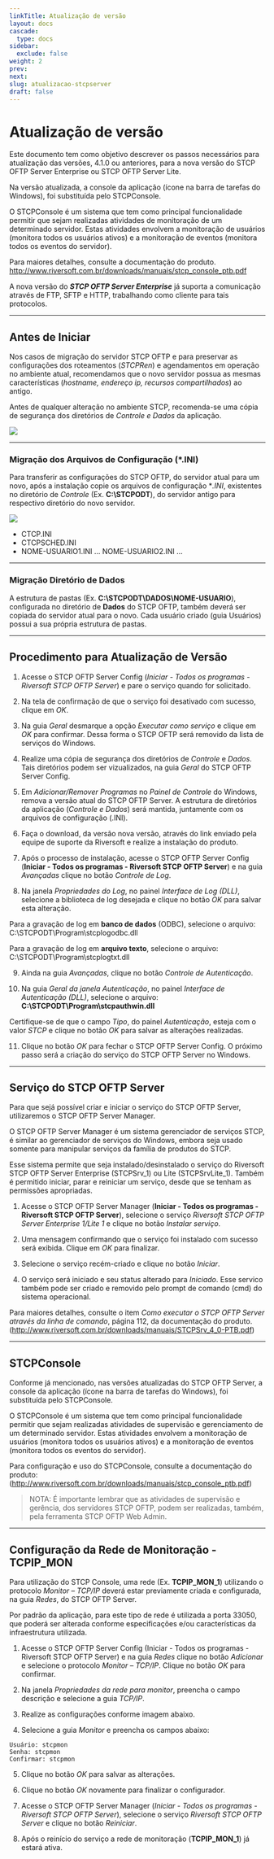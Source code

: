 ```yaml
---
linkTitle: Atualização de versão
layout: docs
cascade:
  type: docs
sidebar:
  exclude: false
weight: 2
prev:
next:
slug: atualizacao-stcpserver
draft: false
---
```

# Atualização de versão

Este documento tem como objetivo descrever os passos necessários para atualização das versões, 4.1.0 ou anteriores, para a nova versão do STCP OFTP Server Enterprise ou STCP OFTP Server Lite.

Na versão atualizada, a console da aplicação (ícone na barra de tarefas do Windows), foi substituída pelo STCPConsole.

O STCPConsole é um sistema que tem como principal funcionalidade permitir que sejam realizadas atividades de monitoração de um determinado servidor. Estas atividades envolvem a monitoração de usuários (monitora todos os usuários ativos) e a monitoração de eventos (monitora todos os eventos do servidor).

Para maiores detalhes, consulte a documentação do produto.
http://www.riversoft.com.br/downloads/manuais/stcp_console_ptb.pdf

A nova versão do _**STCP OFTP Server Enterprise**_ já suporta a comunicação através de FTP, SFTP e HTTP, trabalhando como cliente para tais protocolos.

---
## Antes de Iniciar

Nos casos de migração do servidor STCP OFTP e para preservar as configurações dos roteamentos (_STCPRen_) e agendamentos em operação no ambiente atual, recomendamos que o novo servidor possua as mesmas características (_hostname, endereço ip, recursos compartilhados_) ao antigo.

Antes de qualquer alteração no ambiente STCP, recomenda-se uma cópia de segurança dos diretórios de _Controle e Dados_ da aplicação.

![](./imagem2/img9.png)

---
### Migração dos Arquivos de Configuração (*.INI)

Para transferir as configurações do STCP OFTP, do servidor atual para um novo, após a instalação copie os arquivos de configuração *_.INI_, existentes no diretório de _Controle_ (Ex. **C:\STCPODT**), do servidor antigo para respectivo diretório do novo servidor.

![](./imagem2/img10.png)

* CTCP.INI
* CTCPSCHED.INI
* NOME-USUARIO1.INI ... NOME-USUARIO2.INI ...

---
### Migração Diretório de Dados

A estrutura de pastas (Ex. **C:\STCPODT\DADOS\NOME-USUARIO**), configurada no diretório de **Dados** do STCP OFTP, também deverá ser copiada do servidor atual para o novo. Cada usuário criado (guia Usuários) possui a sua própria estrutura de pastas.

<!-- ![](./imagem2/img11.png) -->

<!-- ![](./imagem2/img12.png) -->

---
## Procedimento para Atualização de Versão

1. Acesse o STCP OFTP Server Config (_Iniciar - Todos os programas - Riversoft STCP OFTP
Server_) e pare o serviço quando for solicitado.

<!-- ![](./imagem2/img13.png) -->

2. Na tela de confirmação de que o serviço foi desativado com sucesso, clique em _OK_.

<!-- ![](./imagem2/img14.png) -->

3. Na guia _Geral_ desmarque a opção _Executar como serviço_ e clique em _OK_ para confirmar. Dessa forma o STCP OFTP será removido da lista de serviços do Windows.

<!-- ![](./imagem2/img15.png) -->

4. Realize uma cópia de segurança dos diretórios de _Controle_ e _Dados_. Tais diretórios podem ser vizualizados, na guia _Geral_ do STCP OFTP Server Config.

<!-- ![](./imagem2/img16.png) -->

5. Em _Adicionar/Remover Programas_ no _Painel de Controle_ do Windows, remova a versão atual do STCP OFTP Server. A estrutura de diretórios da aplicação (_Controle e Dados_) será mantida, juntamente com os arquivos de configuração (.INI).

<!-- ![](./imagem2/img17.png) -->

6. Faça o download, da versão nova versão, através do link enviado pela equipe de suporte da Riversoft e realize a instalação do produto.

<!-- ![](./imagem2/img18.png) -->

<!-- ![](./imagem2/img19.png) -->

7. Após o processo de instalação, acesse o STCP OFTP Server Config (**Iniciar - Todos os programas - Riversoft STCP OFTP Server**) e na guia _Avançadas_ clique no botão _Controle de Log_.

<!-- ![](./imagem2/img20.png) -->

8. Na janela _Propriedades do Log_, no painel _Interface de Log (DLL)_, selecione a biblioteca de log desejada e clique no botão _OK_ para salvar esta alteração.

Para a gravação de log em **banco de dados** (ODBC), selecione o arquivo:
C:\STCPODT\Program\stcplogodbc.dll

Para a gravação de log em **arquivo texto**, selecione o arquivo:
C:\STCPODT\Program\stcplogtxt.dll

<!-- ![](./imagem2/img21.png) -->

9. Ainda na guia _Avançadas_, clique no botão _Controle de Autenticação_.

<!-- ![](./imagem2/img22.png) -->

10. Na guia _Geral da janela Autenticação_, no painel _Interface de Autenticação (DLL)_, selecione o arquivo: **C:\STCPODT\Program\stcpauthwin.dll**

Certifique-se de que o campo _Tipo_, do painel _Autenticação_, esteja com o valor _STCP_ e clique no botão _OK_ para salvar as alterações realizadas.

<!-- ![](./imagem2/img23.png) -->

11. Clique no botão _OK_ para fechar o STCP OFTP Server Config. O próximo passo será a criação do serviço do STCP OFTP Server no Windows.

---
## Serviço do STCP OFTP Server

Para que sejá possível criar e iniciar o serviço do STCP OFTP Server, utilizaremos o STCP OFTP Server Manager.

O STCP OFTP Server Manager é um sistema gerenciador de serviços STCP, é similar ao gerenciador de serviços do Windows, embora seja usado somente para manipular serviços da família de produtos do STCP.

Esse sistema permite que seja instalado/desinstalado o serviço do Riversoft STCP OFTP Server Enterprise (STCPSrv_1) ou Lite (STCPSrvLite_1). Também é permitido iniciar, parar e reiniciar um serviço, desde que se tenham as permissões apropriadas.

1. Acesse o STCP OFTP Server Manager (**Iniciar - Todos os programas - Riversoft STCP
OFTP Server**), selecione o serviço _Riversoft STCP OFTP Server Enterprise 1/Lite 1_ e clique
no botão _Instalar serviço_.

<!-- ![](./imagem2/img24.png) -->

2. Uma mensagem confirmando que o serviço foi instalado com sucesso será exibida. Clique em _OK_ para finalizar.

<!-- ![](./imagem2/img25.png) -->

3. Selecione o serviço recém-criado e clique no botão _Iniciar_.

<!-- ![](./imagem2/img26.png) -->

4. O serviço será iniciado e seu status alterado para _Iniciado_. Esse servico também pode ser criado e removido pelo prompt de comando (cmd) do sistema operacional.

<!-- ![](./imagem2/img27.png) -->

Para maiores detalhes, consulte o item _Como executar o STCP OFTP Server através da linha
de comando_, página 112, da documentação do produto.
(http://www.riversoft.com.br/downloads/manuais/STCPSrv_4_0-PTB.pdf)

---
## STCPConsole

Conforme já mencionado, nas versões atualizadas do STCP OFTP Server, a console da aplicação (ícone na barra de tarefas do Windows), foi substituída pelo STCPConsole.

O STCPConsole é um sistema que tem como principal funcionalidade permitir que sejam realizadas atividades de supervisão e gerenciamento de um determinado servidor. Estas atividades envolvem a monitoração de usuários (monitora todos os usuários ativos) e a monitoração de eventos (monitora todos os eventos do servidor).

<!-- ![](./imagem2/img28.png) -->

Para configuração e uso do STCPConsole, consulte a documentação do produto:
(http://www.riversoft.com.br/downloads/manuais/stcp_console_ptb.pdf)

<!-- ![](./imagem2/img29.png) -->

> NOTA: É importante lembrar que as atividades de supervisão e gerência, dos servidores STCP OFTP, podem ser realizadas, também, pela ferramenta STCP OFTP Web Admin.

---
## Configuração da Rede de Monitoração - TCPIP_MON

Para utilização do STCP Console, uma rede (Ex. **TCPIP_MON_1**) utilizando o protocolo _Monitor – TCP/IP_ deverá estar previamente criada e configurada, na guia _Redes_, do STCP OFTP Server.

Por padrão da aplicação, para este tipo de rede é utilizada a porta 33050, que poderá ser alterada conforme especificações e/ou características da infraestrutura utilizada.

1. Acesse o STCP OFTP Server Config (Iniciar - Todos os programas - Riversoft STCP OFTP Server) e na guia _Redes_ clique no botão _Adicionar_ e selecione o protocolo _Monitor – TCP/IP_. Clique no botão _OK_ para confirmar.

<!-- ![](./imagem2/img30.png) -->

2. Na janela _Propriedades da rede para monitor_, preencha o campo descrição e selecione a guia _TCP/IP_.

<!-- ![](./imagem2/img31.png) -->

3. Realize as configurações conforme imagem abaixo.

<!-- ![](./imagem2/img32.png) -->

4. Selecione a guia _Monitor_ e preencha os campos abaixo:
```
Usuário: stcpmon
Senha: stcpmon
Confirmar: stcpmon
```
<!-- ![](./imagem2/img33.png) -->

5. Clique no botão _OK_ para salvar as alterações.

6. Clique no botão _OK_ novamente para finalizar o configurador.

7. Acesse o STCP OFTP Server Manager (_Iniciar - Todos os programas - Riversoft STCP OFTP Server_), selecione o serviço _Riversoft STCP OFTP Server_ e clique no botão _Reiniciar_.

<!-- ![](./imagem2/img34.png) -->

8. Após o reinício do serviço a rede de monitoração (**TCPIP_MON_1**) já estará ativa.



